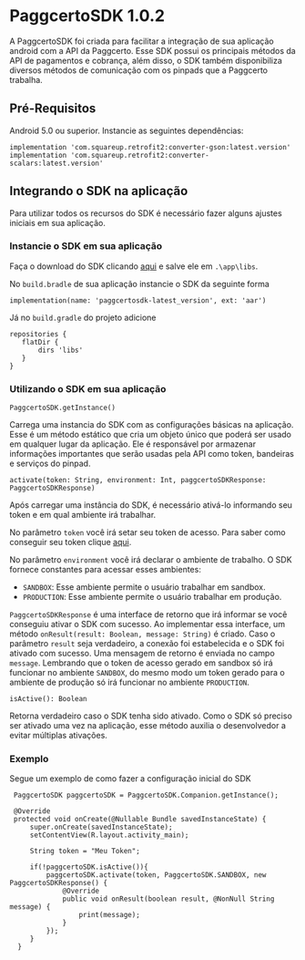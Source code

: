 # PaggcertoSDK 1.0.2

A PaggcertoSDK foi criada para facilitar a integração de sua aplicação android com a API da Paggcerto. Esse SDK possui os principais métodos da API de pagamentos e cobrança, além disso, o SDK também disponibiliza diversos métodos de comunicação com os pinpads que a Paggcerto trabalha.

## Pré-Requisitos

Android 5.0 ou superior.
Instancie as seguintes dependências:
```
implementation 'com.squareup.retrofit2:converter-gson:latest.version'
implementation 'com.squareup.retrofit2:converter-scalars:latest.version'
```

## Integrando o SDK na aplicação

Para utilizar todos os recursos do SDK é necessário fazer alguns ajustes iniciais em sua aplicação.

### Instancie o SDK em sua aplicação

Faça o download do SDK clicando [aqui](https://github.com/paggcerto-sa/paggcerto-sdk-android/raw/master/paggcertosdk-1.0.2.aar) e salve ele em ```.\app\libs```.

No ```build.bradle``` de sua aplicação instancie o SDK da seguinte forma
```
implementation(name: 'paggcertosdk-latest_version', ext: 'aar')
```
Já no ```build.gradle``` do projeto adicione
```
repositories {
   flatDir {
       dirs 'libs'
   }
}
```

### Utilizando o SDK em sua aplicação

```PaggcertoSDK.getInstance()```

Carrega uma instancia do SDK com as configurações básicas na aplicação. 
Esse é um método estático que cria um objeto único que poderá ser usado em qualquer lugar da aplicação. 
Ele é responsável por armazenar informações importantes que serão usadas pela API como token, bandeiras e serviços do pinpad.

```activate(token: String, environment: Int, paggcertoSDKResponse: PaggcertoSDKResponse)```

Após carregar uma instância do SDK, é necessário ativá-lo informando seu token e em qual ambiente irá trabalhar. 

No parâmetro ```token``` você irá setar seu token de acesso.
Para saber como conseguir seu token clique [aqui](https://desenvolvedor.paggcerto.com.br/v2/account/).

No parâmetro ```environment``` você irá declarar o ambiente de trabalho. O SDK fornece constantes para acessar esses ambientes:

* ```SANDBOX```: Esse ambiente permite o usuário trabalhar em sandbox.
* ```PRODUCTION```: Esse ambiente permite o usuário trabalhar em produção.

```PaggcertoSDKResponse``` é uma interface de retorno que irá informar se você conseguiu ativar o SDK com sucesso. 
Ao implementar essa interface, um método ```onResult(result: Boolean, message: String)``` é criado. 
Caso o parâmetro ```result``` seja verdadeiro, a conexão foi estabelecida e o SDK foi ativado com sucesso. Uma mensagem de retorno é enviada no campo ```message```.
Lembrando que o token de acesso gerado em sandbox só irá funcionar no ambiente ```SANDBOX```, do mesmo modo um token gerado para o ambiente de produção só irá funcionar no ambiente ```PRODUCTION```.

```isActive(): Boolean```

Retorna verdadeiro caso o SDK tenha sido ativado. 
Como o SDK só preciso ser ativado uma vez na aplicação, esse método auxilia o desenvolvedor a evitar múltiplas ativações.


### Exemplo

Segue um exemplo de como fazer a configuração inicial do SDK

```
 PaggcertoSDK paggcertoSDK = PaggcertoSDK.Companion.getInstance();

 @Override
 protected void onCreate(@Nullable Bundle savedInstanceState) {
     super.onCreate(savedInstanceState);
     setContentView(R.layout.activity_main);

     String token = "Meu Token";

     if(!paggcertoSDK.isActive()){
         paggcertoSDK.activate(token, PaggcertoSDK.SANDBOX, new PaggcertoSDKResponse() {
             @Override
             public void onResult(boolean result, @NonNull String message) {
                 print(message);
             }
         });
     }
  }
```
